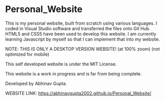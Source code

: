 # Personal_Website
This is my personal website, built from scratch using various languages. I coded in Visual Studio software and transferred the files onto Git Hub.
HTML5 and CSS5 have been used to develop this website. I am currently learning Javascript by myself so that I can implement that into my website.

NOTE: THIS IS ONLY A DESKTOP VERSION WEBSITE! (at 100% zoom) (not optimized for mobile)

This self developed website is under the MIT License.

This website is a work in progress and is far from being complete.

Developed by Abhinav Gupta.

WEBSITE LINK:  https://abhinavgupta2002.github.io/Personal_Website/
